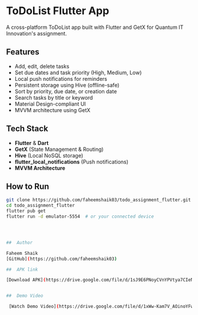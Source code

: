 #  ToDoList Flutter App

A cross-platform ToDoList app built with Flutter and GetX for Quantum IT Innovation's assignment.

##  Features

-  Add, edit, delete tasks
-  Set due dates and task priority (High, Medium, Low)
-  Local push notifications for reminders
-  Persistent storage using Hive (offline-safe)
-  Sort by priority, due date, or creation date
-  Search tasks by title or keyword
-  Material Design-compliant UI
-  MVVM architecture using GetX

##  Tech Stack

- **Flutter** & **Dart**
- **GetX** (State Management & Routing)
- **Hive** (Local NoSQL storage)
- **flutter_local_notifications** (Push notifications)
- **MVVM Architecture**

##  How to Run

```bash
git clone https://github.com/faheemshaik03/todo_assignment_flutter.git
cd todo_assignment_flutter
flutter pub get
flutter run -d emulator-5554  # or your connected device




##  Author

Faheem Shaik  
[GitHub](https://github.com/faheemshaik03)

##  APK link

[Download APK](https://drive.google.com/file/d/1sJ9E6PNoyCVnYPVtya7CIeNcLcy-_d5q/view?usp=sharing)


##  Demo Video

 [Watch Demo Video](https://drive.google.com/file/d/1xWw-Kam7V_AOinoYFwWySCsC2yiswyUh/view?usp=sharing)
